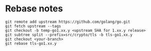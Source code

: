 # Rebase notes

    git remote add upstream https://github.com/golang/go.git
    git fetch upstream --tags
    git checkout -b temp-go1.xx.y <upstream SHA for 1.xx.y release>
    git subtree split --prefix=src/crypto/tls -b tls-go1.xx.y
    git checkout <your-branch>
    git rebase tls-go1.xx.y
